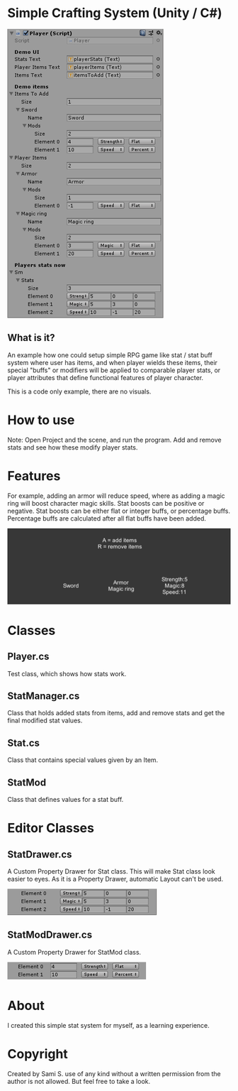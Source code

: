 # Simple Crafting System (Unity / C#)

![Stat system image](/doc/stat_system_1.PNG)

## What is it?

An example how one could setup simple RPG game like stat / stat buff system where user has items, and when player wields these items, their special "buffs" or modifiers will be applied to comparable player stats, or player attributes that define functional features of player character.

This is a code only example, there are no visuals.

# How to use
Note: Open Project and the scene, and run the program. Add and remove stats and see how these modify player stats.

# Features
For example, adding an armor will reduce speed, where as adding a magic ring will boost character magic skills. Stat boosts can be positive or negative. Stat boosts can be either flat or integer buffs, or percentage buffs. Percentage buffs are calculated after all flat buffs have been added.

![Stat system image](/doc/stat_system_2.PNG)

 
# Classes

##  Player.cs
Test class, which shows how stats work.

## StatManager.cs
Class that holds added stats from items, add and remove stats and get the final modified stat values.

## Stat.cs
Class that contains special values given by an Item.

## StatMod
Class that defines values for a stat buff.


# Editor Classes

## StatDrawer.cs

A Custom Property Drawer for Stat class. This will make Stat class look easier to eyes. As it is a Property Drawer, automatic Layout can't be used.

![Stat system image](/doc/stat_system_4.PNG)


## StatModDrawer.cs

A Custom Property Drawer for StatMod class.

![Stat system image](/doc/stat_system_3.PNG)


# About
I created this simple stat system for myself, as a learning experience.

# Copyright 
Created by Sami S. use of any kind without a written permission from the author is not allowed. But feel free to take a look.

